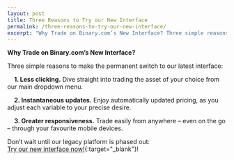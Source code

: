 ```yaml
---
layout: post
title: Three Reasons to Try our New Interface 
permalink: /three-reasons-to-try-our-new-interface/
excerpt: "Why Trade on Binary.com’s New Interface? Three simple reasons to make the permanent switch to our latest interface..."
---
```



**Why Trade on Binary.com’s New Interface?**

Three simple reasons to make the permanent switch to our latest interface: 

&nbsp;&nbsp;&nbsp;&nbsp;**1. Less clicking.** Dive straight into trading the asset of your choice from our main dropdown menu.

&nbsp;&nbsp;&nbsp;&nbsp;**2. Instantaneous updates.** Enjoy automatically updated pricing, as you adjust each variable to your precise desire.

&nbsp;&nbsp;&nbsp;&nbsp;**3. Greater responsiveness.** Trade easily from anywhere – even on the go – through your favourite mobile devices. 

Don’t wait until our legacy platform is phased out:<br>
[Try our new interface now!](https://www.binary.com/trading?l=EN&utm_source=social&utm_medium=blog&utm_content=text&utm_campaign=whatsnew){:target="_blank"}!

